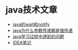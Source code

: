 # java技术文章

* [java的wait和notify](./wait-notify.md)
* [java为什么参数传递都是值传递](./java-pass-parameter.md)
* [java学习过程中遇到的问题](./java-puzzle.md)
* [IDEA笔记](./IDEA-notes.md)